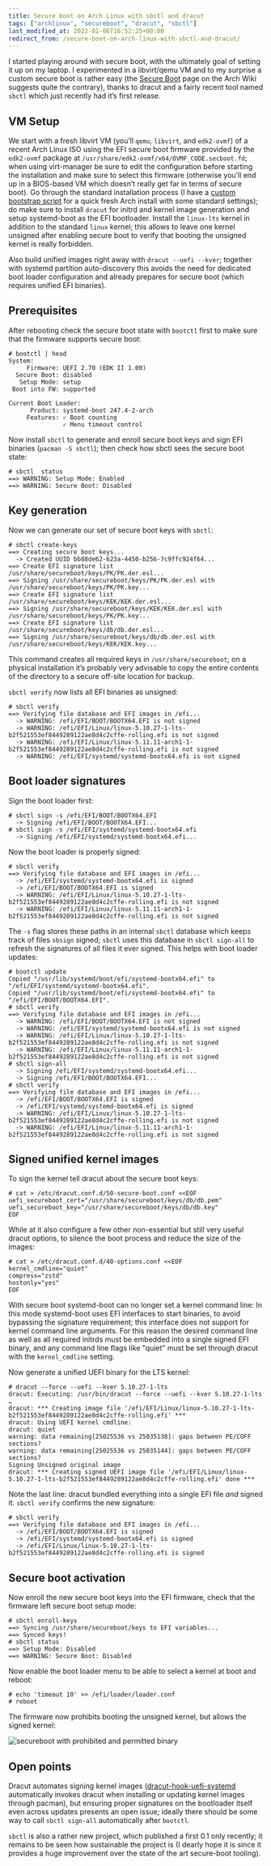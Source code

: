 ```yaml
---
title: Secure boot on Arch Linux with sbctl and dracut
tags: ["archlinux", "secureboot", "dracut", "sbctl"]
last_modified_at: 2022-01-06T16:52:25+00:00
redirect_from: /secure-boot-on-arch-linux-with-sbctl-and-dracut/
---
```


I started playing around with secure boot, with the ultimately goal of setting it up on my laptop. I experimented in a libvirt/qemu VM and to my surprise a custom secure boot is rather easy (the [Secure Boot](https://wiki.archlinux.org/index.php/Unified_Extensible_Firmware_Interface/Secure_Boot#Manual_process) page on the Arch Wiki suggests quite the contrary), thanks to dracut and a fairly recent tool named `sbctl` which just recently had it’s first release.

<!--more-->

## VM Setup

We start with a fresh libvirt VM (you’ll `qemu`, `libvirt`, and `edk2-ovmf`) of a recent Arch Linux ISO using the EFI secure boot firmware provided by the `edk2-ovmf` package at `/usr/share/edk2-ovmf/x64/OVMF_CODE.secboot.fd`; when using virt-manager be sure to edit the configuration before starting the installation and make sure to select this firmware (otherwise you’ll end up in a BIOS-based VM which doesn’t really get far in terms of secure boot). Go through the standard installation process (I have a [custom bootstrap script](https://github.com/lunaryorn/dotfiles/blob/61826f1240901368f9f2432c9a6d892f64bf0099/arch/bootstrap-from-iso.bash) for a quick fresh Arch install with some standard settings); do make sure to install `dracut` for initrd and kernel image generation and setup systemd-boot as the EFI bootloader. Install the `linux-lts` kernel in addition to the standard `linux` kernel; this allows to leave one kernel unsigned after enabling secure boot to verify that booting the unsigned kernel is really forbidden.

Also build unified images right away with `dracut --uefi --kver`; together with systemd partition auto-discovery this avoids the need for dedicated boot loader configuration and already prepares for secure boot (which requires unified EFI binaries).

## Prerequisites

After rebooting check the secure boot state with `bootctl` first to make sure that the firmware supports secure boot:

```console
# bootctl | head
System:
     Firmware: UEFI 2.70 (EDK II 1.00)
  Secure Boot: disabled
   Setup Mode: setup
 Boot into FW: supported

Current Boot Loader:
      Product: systemd-boot 247.4-2-arch
     Features: ✓ Boot counting
               ✓ Menu timeout control
```

Now install `sbctl` to generate and enroll secure boot keys and sign EFI binaries (`pacman -S sbctl`); then check how sbctl sees the secure boot state:

```console
# sbctl  status
==> WARNING: Setup Mode: Enabled
==> WARNING: Secure Boot: Disabled
```

## Key generation

Now we can generate our set of secure boot keys with `sbctl`:

```console
# sbctl create-keys
==> Creating secure boot keys...
  -> Created UUID bb88de62-623a-4450-b256-7c9ffc924f64...
==> Create EFI signature list /usr/share/secureboot/keys/PK/PK.der.esl...
==> Signing /usr/share/secureboot/keys/PK/PK.der.esl with /usr/share/secureboot/keys/PK/PK.key...
==> Create EFI signature list /usr/share/secureboot/keys/KEK/KEK.der.esl...
==> Signing /usr/share/secureboot/keys/KEK/KEK.der.esl with /usr/share/secureboot/keys/PK/PK.key...
==> Create EFI signature list /usr/share/secureboot/keys/db/db.der.esl...
==> Signing /usr/share/secureboot/keys/db/db.der.esl with /usr/share/secureboot/keys/KEK/KEK.key...
```

This command creates all required keys in `/usr/share/secureboot`; on a physical installation it’s probably very advisable to copy the entire contents of the directory to a secure off-site location for backup.

`sbctl verify` now lists all EFI binaries as unsigned:

```console
# sbctl verify
==> Verifying file database and EFI images in /efi...
  -> WARNING: /efi/EFI/BOOT/BOOTX64.EFI is not signed
  -> WARNING: /efi/EFI/Linux/linux-5.10.27-1-lts-b2f521553ef8449289122ae8d4c2cffe-rolling.efi is not signed
  -> WARNING: /efi/EFI/Linux/linux-5.11.11-arch1-1-b2f521553ef8449289122ae8d4c2cffe-rolling.efi is not signed
  -> WARNING: /efi/EFI/systemd/systemd-bootx64.efi is not signed
```

## Boot loader signatures

Sign the boot loader first:

```console
# sbctl sign -s /efi/EFI/BOOT/BOOTX64.EFI
  -> Signing /efi/EFI/BOOT/BOOTX64.EFI...
# sbctl sign -s /efi/EFI/systemd/systemd-bootx64.efi
  -> Signing /efi/EFI/systemd/systemd-bootx64.efi...
```

Now the boot loader is properly signed:

```console
# sbctl verify
==> Verifying file database and EFI images in /efi...
  -> /efi/EFI/systemd/systemd-bootx64.efi is signed
  -> /efi/EFI/BOOT/BOOTX64.EFI is signed
  -> WARNING: /efi/EFI/Linux/linux-5.10.27-1-lts-b2f521553ef8449289122ae8d4c2cffe-rolling.efi is not signed
  -> WARNING: /efi/EFI/Linux/linux-5.11.11-arch1-1-b2f521553ef8449289122ae8d4c2cffe-rolling.efi is not signed
```

The `-s` flag stores these paths in an internal `sbctl` database which keeps track of files `sbsign` signed; `sbctl` uses this database in `sbctl sign-all` to refresh the signatures of all files it ever signed. This helps with boot loader updates:

```console
# bootctl update
Copied "/usr/lib/systemd/boot/efi/systemd-bootx64.efi" to "/efi/EFI/systemd/systemd-bootx64.efi".
Copied "/usr/lib/systemd/boot/efi/systemd-bootx64.efi" to "/efi/EFI/BOOT/BOOTX64.EFI".
# sbctl verify
==> Verifying file database and EFI images in /efi...
  -> WARNING: /efi/EFI/BOOT/BOOTX64.EFI is not signed
  -> WARNING: /efi/EFI/systemd/systemd-bootx64.efi is not signed
  -> WARNING: /efi/EFI/Linux/linux-5.10.27-1-lts-b2f521553ef8449289122ae8d4c2cffe-rolling.efi is not signed
  -> WARNING: /efi/EFI/Linux/linux-5.11.11-arch1-1-b2f521553ef8449289122ae8d4c2cffe-rolling.efi is not signed
# sbctl sign-all
  -> Signing /efi/EFI/systemd/systemd-bootx64.efi...
  -> Signing /efi/EFI/BOOT/BOOTX64.EFI...
# sbctl verify
==> Verifying file database and EFI images in /efi...
  -> /efi/EFI/BOOT/BOOTX64.EFI is signed
  -> /efi/EFI/systemd/systemd-bootx64.efi is signed
  -> WARNING: /efi/EFI/Linux/linux-5.10.27-1-lts-b2f521553ef8449289122ae8d4c2cffe-rolling.efi is not signed
  -> WARNING: /efi/EFI/Linux/linux-5.11.11-arch1-1-b2f521553ef8449289122ae8d4c2cffe-rolling.efi is not signed
```

## Signed unified kernel images

To sign the kernel tell dracut about the secure boot keys:

```console
# cat > /etc/dracut.conf.d/50-secure-boot.conf <<EOF
uefi_secureboot_cert="/usr/share/secureboot/keys/db/db.pem"
uefi_secureboot_key="/usr/share/secureboot/keys/db/db.key"
EOF
```

While at it also configure a few other non-essential but still very useful dracut options, to silence the boot process and reduce the size of the images:

```console
# cat > /etc/dracut.conf.d/40-options.conf <<EOF
kernel_cmdline="quiet"
compress="zstd"
hostonly="yes"
EOF
```

With secure boot systemd-boot can no longer set a kernel command line: In this mode systemd-boot uses EFI interfaces to start binaries, to avoid bypassing the signature requirement; this interface does not support for kernel command line arguments. For this reason the desired command line as well as all required initrds must be embedded into a single signed EFI binary, and any command line flags like "quiet" must be set through dracut with the `kernel_cmdline` setting.

Now generate a unified UEFI binary for the LTS kernel:

```console
# dracut --force --uefi --kver 5.10.27-1-lts
dracut: Executing: /usr/bin/dracut --force --uefi --kver 5.10.27-1-lts
…
dracut: *** Creating image file '/efi/EFI/Linux/linux-5.10.27-1-lts-b2f521553ef8449289122ae8d4c2cffe-rolling.efi' ***
dracut: Using UEFI kernel cmdline:
dracut: quiet
warning: data remaining[25025536 vs 25035138]: gaps between PE/COFF sections?
warning: data remaining[25025536 vs 25035144]: gaps between PE/COFF sections?
Signing Unsigned original image
dracut: *** Creating signed UEFI image file '/efi/EFI/Linux/linux-5.10.27-1-lts-b2f521553ef8449289122ae8d4c2cffe-rolling.efi' done ***
```

Note the last line: dracut bundled everything into a single EFI file _and_ signed it. `sbctl verify` confirms the new signature:

```console
# sbctl verify
==> Verifying file database and EFI images in /efi...
  -> /efi/EFI/BOOT/BOOTX64.EFI is signed
  -> /efi/EFI/systemd/systemd-bootx64.efi is signed
  -> /efi/EFI/Linux/linux-5.10.27-1-lts-b2f521553ef8449289122ae8d4c2cffe-rolling.efi is signed
```

## Secure boot activation

Now enroll the new secure boot keys into the EFI firmware, check that the firmware left secure boot setup mode:

```console
# sbctl enroll-keys
==> Syncing /usr/share/secureboot/keys to EFI variables...
==> Synced keys!
# sbctl status
==> Setup Mode: Disabled
==> WARNING: Secure Boot: Disabled
```

Now enable the boot loader menu to be able to select a kernel at boot and reboot:

```console
# echo 'timeout 10' >> /efi/loader/loader.conf
# reboot
```

The firmware now prohibits booting the unsigned kernel, but allows the signed kernel:

![secureboot with prohibited and permitted binary](../images/secure-boot-demo.webp)

## Open points

Dracut automates signing kernel images ([dracut-hook-uefi-systemd](https://aur.archlinux.org/packages/dracut-hook-uefi-systemd/) automatically invokes dracut when installing or updating kernel images through pacman), but ensuring proper signatures on the bootloader itself even across updates presents an open issue; ideally there should be some way to call `sbctl sign-all` automatically after `bootctl`.

`sbctl` is also a rather new project, which published a first 0.1 only recently; it remains to be seen how sustainable the project is (I dearly hope it is since it provides a huge improvement over the state of the art secure-boot tooling).
